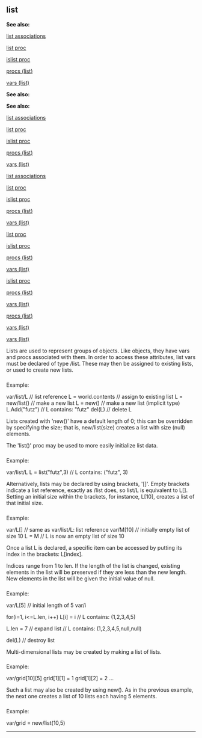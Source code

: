 

 list
------




**See also:** 


[list associations](#/list/associations) 

[list proc](#/proc/list) 

[islist proc](#/proc/islist) 

[procs (list)](#/list/proc) 

[vars (list)](#/list/var) 







**See also:** 

**See also:**

[list associations](#/list/associations) 

[list proc](#/proc/list) 

[islist proc](#/proc/islist) 

[procs (list)](#/list/proc) 

[vars (list)](#/list/var) 





[list associations](#/list/associations)

[list proc](#/proc/list) 

[islist proc](#/proc/islist) 

[procs (list)](#/list/proc) 

[vars (list)](#/list/var) 




[list proc](#/proc/list)

[islist proc](#/proc/islist) 

[procs (list)](#/list/proc) 

[vars (list)](#/list/var) 



[islist proc](#/proc/islist)

[procs (list)](#/list/proc) 

[vars (list)](#/list/var) 


[procs (list)](#/list/proc)

[vars (list)](#/list/var) 

[vars (list)](#/list/var)

 Lists are used to represent groups of objects. Like objects, they have
vars and procs associated with them. In order to access these attributes,
list vars must be declared of type /list. These may then be assigned to
existing lists, or used to create new lists.



### 
 Example:



 var/list/L // list reference
L = world.contents // assign to existing list
L = new/list() // make a new list
L = new() // make a new list (implicit type)
L.Add("futz") // L contains: "futz"
del(L) // delete L


 Lists created with 'new()' have a default length of 0; this can be
overridden by specifying the size; that is, new/list(size) creates a list
with size (null) elements.




 The 'list()' proc may be used to more easily initialize list data.



### 
 Example:



 var/list/L
L = list("futz",3) // L contains: ("futz", 3)


 Alternatively, lists may be declared by using brackets, '[]'. Empty
brackets indicate a list reference, exactly as /list does, so list/L is
equivalent to L[]. Setting an initial size within the brackets, for
instance, L[10], creates a list of that initial size.



### 
 Example:



 var/L[] // same as var/list/L: list reference
var/M[10] // initially empty list of size 10
L = M // L is now an empty list of size 10


 Once a list L is declared, a specific item can be accessed by putting its
index in the brackets: L[index].




 Indices range from 1 to len. If the length of the list is changed,
existing elements in the list will be preserved if they are less than the
new length. New elements in the list will be given the initial value of
null.



### 
 Example:



 var/L[5] // initial length of 5
var/i

for(i=1, i<=L.len, i++)
 L[i] = i
// L contains: (1,2,3,4,5)

L.len = 7 // expand list
// L contains: (1,2,3,4,5,null,null)

del(L) // destroy list


 Multi-dimensional lists may be created by making a list of lists.



### 
 Example:



 var/grid[10][5]
grid[1][1] = 1
grid[1][2] = 2
...


 Such a list may also be created by using new(). As in the previous
example, the next one creates a list of 10 lists each having 5 elements.



### 
 Example:



 var/grid = new/list(10,5)



---


